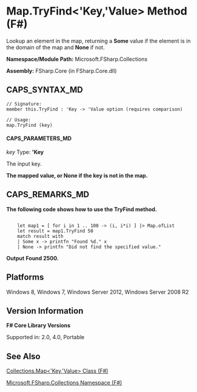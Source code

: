 # Map.TryFind<'Key,'Value> Method (F#)

Lookup an element in the map, returning a **Some** value if the element is in the domain of the map and **None** if not.

**Namespace/Module Path:** Microsoft.FSharp.Collections

**Assembly:** FSharp.Core (in FSharp.Core.dll)


## CAPS_SYNTAX_MD

```
// Signature:
member this.TryFind : 'Key -> 'Value option (requires comparison)

// Usage:
map.TryFind (key)
```

#### CAPS_PARAMETERS_MD
*key*
Type: **'Key**


The input key.



**The mapped value, or None if the key is not in the map.**
## CAPS_REMARKS_MD
**The following code shows how to use the TryFind method.**
```

    let map1 = [ for i in 1 .. 100 -> (i, i*i) ] |> Map.ofList
    let result = map1.TryFind 50
    match result with
    | Some x -> printfn "Found %d." x
    | None -> printfn "Did not find the specified value."
```

**Output**
**Found 2500.**
## Platforms
Windows 8, Windows 7, Windows Server 2012, Windows Server 2008 R2


## Version Information
**F# Core Library Versions**

Supported in: 2.0, 4.0, Portable




## See Also
[Collections.Map&#60;'Key,'Value&#62; Class &#40;F&#35;&#41;](Collections.Map%3C%27Key%2C%27Value%3E+Class+%28F%23%29.md)

[Microsoft.FSharp.Collections Namespace &#40;F&#35;&#41;](Microsoft.FSharp.Collections+Namespace+%28F%23%29.md)

